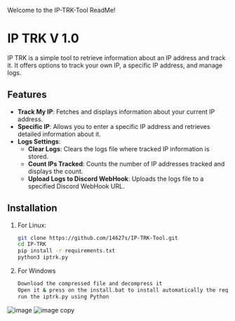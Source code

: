 Welcome to the IP-TRK-Tool ReadMe!


# IP TRK V 1.0

IP TRK is a simple tool to retrieve information about an IP address and track it. It offers options to track your own IP, a specific IP address, and manage logs.

## Features

- **Track My IP**: Fetches and displays information about your current IP address.
- **Specific IP**: Allows you to enter a specific IP address and retrieves detailed information about it.
- **Logs Settings**:
  - **Clear Logs**: Clears the logs file where tracked IP information is stored.
  - **Count IPs Tracked**: Counts the number of IP addresses tracked and displays the count.
  - **Upload Logs to Discord WebHook**: Uploads the logs file to a specified Discord WebHook URL.

## Installation

1. For Linux:
   ```bash
   git clone https://github.com/14627s/IP-TRK-Tool.git
   cd IP-TRK
   pip install -r requirements.txt
   python3 iptrk.py
2. For Windows
      ```bash
   Download the compressed file and decompress it
   Open it & press on the install.bat to install automatically the requirements
   run the iptrk.py using Python
![image](https://github.com/14627s/IP-TRK-Tool/assets/173080010/176b5904-c5e7-4ccf-869e-9ede00708d03)
![image copy](https://github.com/14627s/IP-TRK-Tool/assets/173080010/596f133a-ec8b-4599-b045-4c5e2e644cc9)
